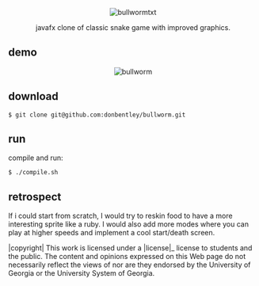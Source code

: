 <div align="center">
  
![bullwormtxt](https://github.com/donbentley/bullworm/assets/71290621/cf2b1713-6ac9-4c3a-a573-50e8e828f388)

javafx clone of classic snake game with improved graphics.
</div>

## demo
<div align="center">

![bullworm](https://github.com/donbentley/bullworm/assets/71290621/e5c06d26-e4bd-4125-892c-f152a604320c)

</div>

## download
```
$ git clone git@github.com:donbentley/bullworm.git
```

## run

compile and run:
```
$ ./compile.sh
```

## retrospect

If i could start from scratch, I would try to reskin food to have a more interesting sprite like a ruby. I would also add more modes where you can play at higher speeds and implement a cool start/death screen.

   |copyright| This work is licensed under a |license|_ license to students
   and the public. The content and opinions expressed on this Web page do not necessarily
   reflect the views of nor are they endorsed by the University of Georgia or the University
   System of Georgia.